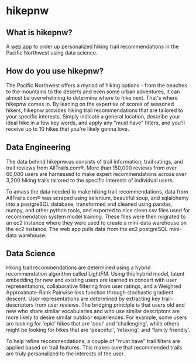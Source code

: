 # hikepnw
## What is hikepnw?
A [web app](http://hikepnw.us/) to order up personalized hiking trail recommendations in the Pacific Northwest using data science.

## How do you use hikepnw?
The Pacific Northwest offers a myriad of hiking options - from the beaches to the mountains to the deserts and even some urban adventures, it can almost be overwhelming to determine where to hike next. That's where hikepnw comes in. By leaning on the expertise of scores of seasoned hikers, hikepnw provides hiking trail recommendations that are tailored to your specific interests. Simply indicate a general location, describe your ideal hike in a few key words, and apply any "must have" filters, and you'll receive up to 10 hikes that you're likely gonna love.

## Data Engineering
The data behind hikepnw.us consists of trail information, trail ratings, and trail reviews from AllTrails.com®. More than 150,000 reviews from over 60,000 users are harnessed to make expert recommendations across over 3,200 hiking trails tailored to the specific interests of individual users.

To amass the data needed to make hiking trail recommendations, data from AllTrails.com® was scraped using selenium, beautiful soup, and sqlalchemy into a postgreSQL database, transformed and cleaned using pandas, numpy, and other python tools, and exported to nice clean csv files used for recommendation system model training. These files were then migrated to an ec2 instance where they were used to create a mini-data warehouse on the ec2 instance. The web app pulls data from the ec2 postgreSQL mini-data warehouse. 

## Data Science
Hiking trail recommendations are determined using a hybrid recommendation algorithm called LightFM. Using this hybrid model, latent embedding for new and existing users are learned in concert with user representations, collaborative filtering from user ratings, and a Weighted Approximate-Rank Pairwise loss function through stochastic gradient descent. User representations are determined by extracting key trail-descriptors from user reviews. The bridging principle is that users old and new who share similar vocabularies and who use similar descriptors are more likely to desire similar outdoor experiences. For example, some users are looking for 'epic' hikes that are 'cool' and 'challenging', while others might be looking for hikes that are 'peaceful', 'relaxing', and 'family friendly'.

To help refine recommendations, a couple of "must have" trail filters are applied based on trail features. This makes sure that recommended trails are truly personalized to the interests of the user.
